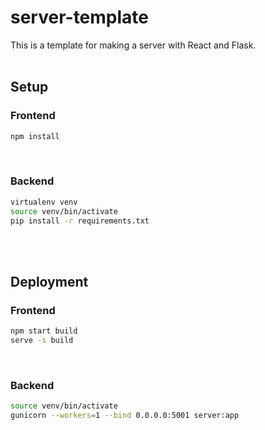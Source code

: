 # server-template
This is a template for making a server with React and Flask.
<br><br>

## Setup
### Frontend
```bash
npm install
```

<br>

### Backend
```bash
virtualenv venv
source venv/bin/activate
pip install -r requirements.txt
```

<br><br>

## Deployment
### Frontend
```bash
npm start build
serve -s build
```

<br>

### Backend
```bash
source venv/bin/activate
gunicorn --workers=1 --bind 0.0.0.0:5001 server:app
```